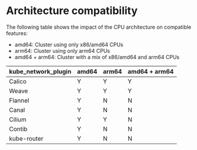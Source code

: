 # Architecture compatibility

The following table shows the impact of the CPU architecture on compatible features:

- amd64: Cluster using only x86/amd64 CPUs
- arm64: Cluster using only arm64 CPUs
- amd64 + arm64: Cluster with a mix of x86/amd64 and arm64 CPUs

| kube_network_plugin | amd64 | arm64 | amd64 + arm64 |
|---------------------|-------|-------|---------------|
| Calico              | Y     | Y     | Y             |
| Weave               | Y     | Y     | Y             |
| Flannel             | Y     | N     | N             |
| Canal               | Y     | N     | N             |
| Cilium              | Y     | Y     | N             |
| Contib              | Y     | N     | N             |
| kube-router         | Y     | N     | N             |
